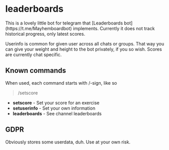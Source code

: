 # leaderboards

<p>This is a lovely little bot for telegram that [Leaderboards bot](https://t.me/Mayhemboardbot) implements. Currently it does not track historical progress, only latest scores.</p>
<p>Userinfo is common for given user across all chats or groups. That way you can give your weight and height to the bot privately, if you so wish. Scores are currently chat specific.</p>

## Known commands

<p>When used, each command starts with /-sign, like so </p>

> /setscore


- **setscore** - Set your score for an exercise
- **setuserinfo** - Set your own information
- **leaderboards** - See channel leaderboards


## GDPR

<p>Obviously stores some userdata, duh. Use at your own risk.</p>
